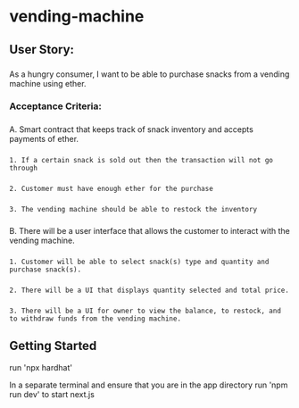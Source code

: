 # vending-machine

## User Story:

###

As a hungry consumer, I want to be able to purchase snacks from a vending machine using ether.

### Acceptance Criteria:

###

A. Smart contract that keeps track of snack inventory and accepts payments of ether.

###

    1. If a certain snack is sold out then the transaction will not go through

###

    2. Customer must have enough ether for the purchase

###

    3. The vending machine should be able to restock the inventory

###

B. There will be a user interface that allows the customer to interact with the vending machine.

###

    1. Customer will be able to select snack(s) type and quantity and purchase snack(s).

###

    2. There will be a UI that displays quantity selected and total price.

###

    3. There will be a UI for owner to view the balance, to restock, and to withdraw funds from the vending machine.



## Getting Started

run 'npx hardhat'

In a separate terminal and ensure that you are in the app directory run 'npm run dev' to start next.js
